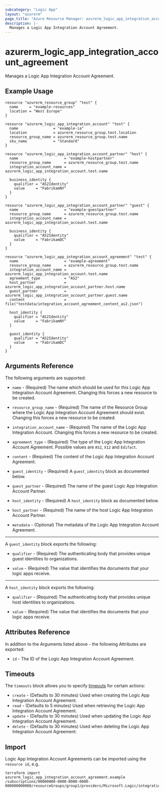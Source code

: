 ```yaml
---
subcategory: "Logic App"
layout: "azurerm"
page_title: "Azure Resource Manager: azurerm_logic_app_integration_account_agreement"
description: |-
  Manages a Logic App Integration Account Agreement.
---
```


# azurerm_logic_app_integration_account_agreement

Manages a Logic App Integration Account Agreement.

## Example Usage

```hcl
resource "azurerm_resource_group" "test" {
  name     = "example-resources"
  location = "West Europe"
}

resource "azurerm_logic_app_integration_account" "test" {
  name                = "example-ia"
  location            = azurerm_resource_group.test.location
  resource_group_name = azurerm_resource_group.test.name
  sku_name            = "Standard"
}

resource "azurerm_logic_app_integration_account_partner" "host" {
  name                     = "example-hostpartner"
  resource_group_name      = azurerm_resource_group.test.name
  integration_account_name = azurerm_logic_app_integration_account.test.name

  business_identity {
    qualifier = "AS2Identity"
    value     = "FabrikamNY"
  }
}

resource "azurerm_logic_app_integration_account_partner" "guest" {
  name                     = "example-guestpartner"
  resource_group_name      = azurerm_resource_group.test.name
  integration_account_name = azurerm_logic_app_integration_account.test.name

  business_identity {
    qualifier = "AS2Identity"
    value     = "FabrikamDC"
  }
}

resource "azurerm_logic_app_integration_account_agreement" "test" {
  name                     = "example-agreement"
  resource_group_name      = azurerm_resource_group.test.name
  integration_account_name = azurerm_logic_app_integration_account.test.name
  agreement_type           = "AS2"
  host_partner             = azurerm_logic_app_integration_account_partner.host.name
  guest_partner            = azurerm_logic_app_integration_account_partner.guest.name
  content                  = file("testdata/integration_account_agreement_content_as2.json")

  host_identity {
    qualifier = "AS2Identity"
    value     = "FabrikamNY"
  }

  guest_identity {
    qualifier = "AS2Identity"
    value     = "FabrikamDC"
  }
}
```

## Arguments Reference

The following arguments are supported:

* `name` - (Required) The name which should be used for this Logic App Integration Account Agreement. Changing this forces a new resource to be created.

* `resource_group_name` - (Required) The name of the Resource Group where the Logic App Integration Account Agreement should exist. Changing this forces a new resource to be created.

* `integration_account_name` - (Required) The name of the Logic App Integration Account. Changing this forces a new resource to be created.

* `agreement_type` - (Required) The type of the Logic App Integration Account Agreement. Possible values are `AS2`, `X12` and `Edifact`.

* `content` - (Required) The content of the Logic App Integration Account Agreement.

* `guest_identity` - (Required) A `guest_identity` block as documented below.

* `guest_partner` - (Required) The name of the guest Logic App Integration Account Partner.

* `host_identity` - (Required) A `host_identity` block as documented below.

* `host_partner` - (Required) The name of the host Logic App Integration Account Partner.

* `metadata` - (Optional) The metadata of the Logic App Integration Account Agreement.

---

A `guest_identity` block exports the following:

* `qualifier` - (Required) The authenticating body that provides unique guest identities to organizations.

* `value` - (Required) The value that identifies the documents that your logic apps receive.

---

A `host_identity` block exports the following:

* `qualifier` - (Required) The authenticating body that provides unique host identities to organizations.

* `value` - (Required) The value that identifies the documents that your logic apps receive.

## Attributes Reference

In addition to the Arguments listed above - the following Attributes are exported:

* `id` - The ID of the Logic App Integration Account Agreement.

## Timeouts

The `timeouts` block allows you to specify [timeouts](https://www.terraform.io/docs/configuration/resources.html#timeouts) for certain actions:

* `create` - (Defaults to 30 minutes) Used when creating the Logic App Integration Account Agreement.
* `read` - (Defaults to 5 minutes) Used when retrieving the Logic App Integration Account Agreement.
* `update` - (Defaults to 30 minutes) Used when updating the Logic App Integration Account Agreement.
* `delete` - (Defaults to 30 minutes) Used when deleting the Logic App Integration Account Agreement.

## Import

Logic App Integration Account Agreements can be imported using the `resource id`, e.g.

```shell
terraform import azurerm_logic_app_integration_account_agreement.example /subscriptions/00000000-0000-0000-0000-000000000000/resourceGroups/group1/providers/Microsoft.Logic/integrationAccounts/account1/agreements/agreement1
```
